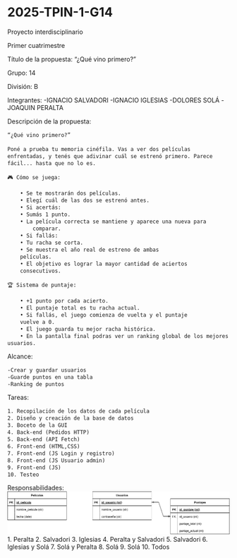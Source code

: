 # 2025-TPIN-1-G14
Proyecto interdisciplinario

Primer cuatrimestre

Título de la propuesta: “¿Qué vino primero?”

Grupo: 14

División: B

Integrantes:
    -IGNACIO SALVADORI
    -IGNACIO IGLESIAS
    -DOLORES SOLÁ
    -JOAQUIN PERALTA

Descripción de la propuesta:

    “¿Qué vino primero?”

    Poné a prueba tu memoria cinéfila. Vas a ver dos películas
    enfrentadas, y tenés que adivinar cuál se estrenó primero. Parece
    fácil... hasta que no lo es.

    🎮 Cómo se juega:

        • Se te mostrarán dos películas.
        • Elegí cuál de las dos se estrenó antes.
        • Si acertás:
        • Sumás 1 punto.
        • La película correcta se mantiene y aparece una nueva para
            comparar.
        • Si fallás:
        • Tu racha se corta.
        • Se muestra el año real de estreno de ambas
        películas.
        • El objetivo es lograr la mayor cantidad de aciertos
        consecutivos.

    🏆 Sistema de puntaje:

        • +1 punto por cada acierto.
        • El puntaje total es tu racha actual.
        • Si fallás, el juego comienza de vuelta y el puntaje
        vuelve a 0.
        • El juego guarda tu mejor racha histórica.
        • En la pantalla final podras ver un ranking global de los mejores usuarios.


Alcance:

    -Crear y guardar usuarios
    -Guarde puntos en una tabla
    -Ranking de puntos

Tareas:

    1. Recopilación de los datos de cada película
    2. Diseño y creación de la base de datos
    3. Boceto de la GUI
    4. Back-end (Pedidos HTTP)
    5. Back-end (API Fetch)
    6. Front-end (HTML,CSS)
    7. Front-end (JS Login y registro)
    8. Front-end (JS Usuario admin)
    9. Front-end (JS)
    10. Testeo

Responsabilidades:
![¿Qué vino primero?](TrabajoIntegrador.drawio.png)
    1. Peralta
    2. Salvadori
    3. Iglesias
    4. Peralta y Salvadori
    5. Salvadori
    6. Iglesias y Solá
    7. Solá y Peralta
    8. Solá
    9. Solá
    10. Todos

